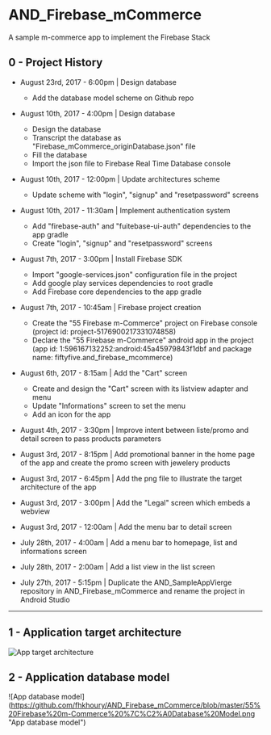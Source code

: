 # AND_Firebase_mCommerce

A sample m-commerce app to implement the Firebase Stack

## 0 - Project History

- August 23rd, 2017 - 6:00pm | Design database
     - Add the database model scheme on Github repo

- August 10th, 2017 - 4:00pm | Design database
     - Design the database
     - Transcript the database as "Firebase_mCommerce_originDatabase.json" file 
     - Fill the database
     - Import the json file to Firebase Real Time Database console
     
- August 10th, 2017 - 12:00pm | Update architectures scheme
     - Update scheme with "login", "signup" and "resetpassword" screens

- August 10th, 2017 - 11:30am | Implement authentication system
     - Add "firebase-auth" and "fuitebase-ui-auth" dependencies to the app gradle
     - Create "login", "signup" and "resetpassword" screens

- August 7th, 2017 - 3:00pm | Install Firebase SDK
     - Import "google-services.json" configuration file in the project 	
     - Add google play services dependencies to root gradle 	
     - Add Firebase core dependencies to the app gradle

- August 7th, 2017 -  10:45am | Firebase project creation
     - Create the "55 Firebase m-Commerce" project on Firebase console (project id: 
project-5176900217331074858)
     - Declare the "55 Firebase m-Commerce" android app in the project (app id: 1:596167132252:android:45a45979843f1dbf
and package name: fiftyfive.and_firebase_mcommerce)

- August 6th, 2017 - 8:15am | Add the "Cart" screen 
     - Create and design  the "Cart" screen with its listview adapter and menu
     - Update "Informations" screen to set the menu
     - Add an icon for the app

- August 4th, 2017 - 3:30pm | Improve intent between liste/promo and detail screen to pass products parameters 

- August 3rd, 2017 - 8:15pm | Add promotional banner in the home page of the app and create the promo screen with jewelery products

- August 3rd, 2017 - 6:45pm | Add the png file to illustrate the target architecture of the app

- August 3rd, 2017 - 3:00pm | Add the "Legal" screen which embeds a webview

- August 3rd, 2017 - 12:00am | Add the menu bar to detail screen

- July 28th, 2017 - 4:00am | Add a menu bar to homepage, list and informations screen

- July 28th, 2017 - 2:00am | Add a list view in the list screen

- July 27th, 2017 - 5:15pm | Duplicate the AND_SampleAppVierge repository in AND_Firebase_mCommerce and rename the project in Android Studio
------

## 1 - Application target architecture

![App target architecture](https://github.com/fhkhoury/AND_Firebase_mCommerce/blob/master/Firebase%20R%26D%C2%A0-%20mCommerce%20app%20Architecture%20cible.png "App target architecture")


## 2 - Application database model

![App database model] (https://github.com/fhkhoury/AND_Firebase_mCommerce/blob/master/55%20Firebase%20m-Commerce%20%7C%C2%A0Database%20Model.png "App database model")



